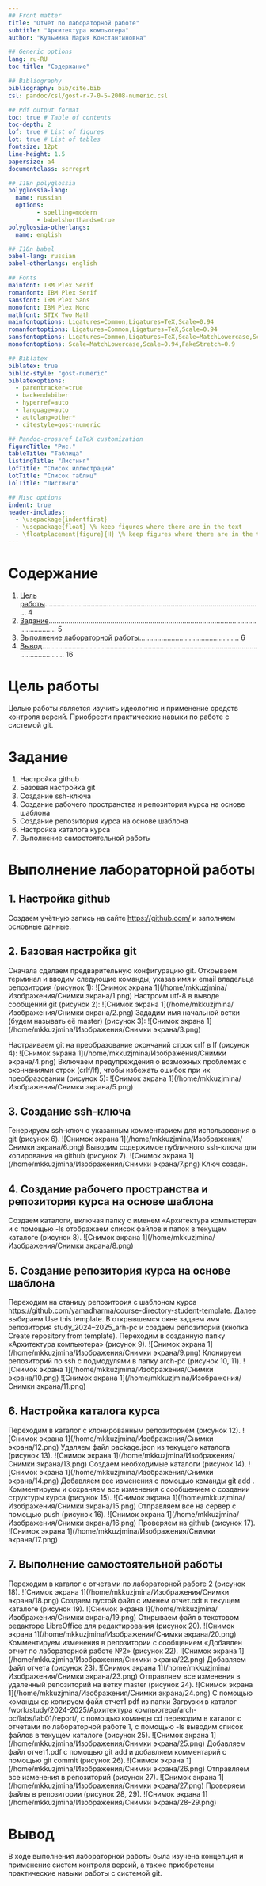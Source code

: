 ```yaml
---
## Front matter
title: "Отчёт по лабораторной работе"
subtitle: "Архитектура компьютера"
author: "Кузьмина Мария Константиновна"

## Generic options
lang: ru-RU
toc-title: "Содержание"

## Bibliography
bibliography: bib/cite.bib
csl: pandoc/csl/gost-r-7-0-5-2008-numeric.csl

## Pdf output format
toc: true # Table of contents
toc-depth: 2
lof: true # List of figures
lot: true # List of tables
fontsize: 12pt
line-height: 1.5
papersize: a4
documentclass: scrreprt

## I18n polyglossia
polyglossia-lang:
  name: russian
  options:
        - spelling=modern
        - babelshorthands=true
polyglossia-otherlangs:
  name: english

## I18n babel
babel-lang: russian
babel-otherlangs: english 

## Fonts
mainfont: IBM Plex Serif
romanfont: IBM Plex Serif
sansfont: IBM Plex Sans
monofont: IBM Plex Mono
mathfont: STIX Two Math
mainfontoptions: Ligatures=Common,Ligatures=TeX,Scale=0.94
romanfontoptions: Ligatures=Common,Ligatures=TeX,Scale=0.94
sansfontoptions: Ligatures=Common,Ligatures=TeX,Scale=MatchLowercase,Scale=0.94
monofontoptions: Scale=MatchLowercase,Scale=0.94,FakeStretch=0.9

## Biblatex
biblatex: true
biblio-style: "gost-numeric"
biblatexoptions:
  - parentracker=true
  - backend=biber
  - hyperref=auto 
  - language=auto
  - autolang=other*
  - citestyle=gost-numeric

## Pandoc-crossref LaTeX customization
figureTitle: "Рис."
tableTitle: "Таблица"
listingTitle: "Листинг"
lofTitle: "Список иллюстраций"
lotTitle: "Список таблиц"
lolTitle: "Листинги"

## Misc options
indent: true
header-includes:
  - \usepackage{indentfirst}
  - \usepackage{float} \% keep figures where there are in the text
  - \floatplacement{figure}{H} \% keep figures where there are in the text
---
```


# Содержание
1. [Цель работы](#цель-работы)............................................................................................................. 4  
2. [Задание](#задание).......................................................................................................................... 5  
3. [Выполнение лабораторной работы](#выполнение-лабораторной-работы).................................................. 6  
4. [Вывод](#вывод).................................................................................................................................. 16  

# Цель работы
Целью работы является изучить идеологию и применение средств контроля версий.
Приобрести практические навыки по работе с системой git.

# Задание
1. Настройка github
2. Базовая настройка git
3. Создание ssh-ключа
4. Создание рабочего пространства и репозитория курса на основе шаблона
5. Создание репозитория курса на основе шаблона
6. Настройка каталога курса
7. Выполнение самостоятельной работы

# Выполнение лабораторной работы
## 1. Настройка github
Создаем учётную запись на сайте https://github.com/ и заполняем основные данные.


## 2. Базовая настройка git
Сначала сделаем предварительную конфигурацию git. Открываем терминaл и вводим
следующие команды, указав имя и email владельца репозитория (рисунок 1):
![Снимок экрана 1](/home/mkkuzjmina/Изображения/Снимки экрана/1.png)
Настроим utf-8 в выводе сообщений git (рисунок 2):
![Снимок экрана 1](/home/mkkuzjmina/Изображения/Снимки экрана/2.png)
Зададим имя начальной ветки (будем называть её master) (рисунок 3):
![Снимок экрана 1](/home/mkkuzjmina/Изображения/Снимки экрана/3.png)

Настраиваем git на преобразование окончаний строк crlf в lf (рисунок 4):
![Снимок экрана 1](/home/mkkuzjmina/Изображения/Снимки экрана/4.png)
Включаем предупреждения о возможных проблемах с окончаниями строк (crlf/lf),
чтобы избежать ошибок при их преобразовании (рисунок 5):
![Снимок экрана 1](/home/mkkuzjmina/Изображения/Снимки экрана/5.png)
## 3. Создание ssh-ключа
Генерируем ssh-ключ с указанным комментарием для использования в git (рисунок 6).
![Снимок экрана 1](/home/mkkuzjmina/Изображения/Снимки экрана/6.png)
Выводим содержимое публичного ssh-ключа для копирования на github (рисунок 7).
![Снимок экрана 1](/home/mkkuzjmina/Изображения/Снимки экрана/7.png)
Ключ создан.

## 4. Создание рабочего пространства и репозитория курса на основе шаблона
Создаем каталоги, включая папку с именем «Архитектура компьютера» и с помощью
-ls отображаем список файлов и папок в текущем каталоге (рисунок 8).
![Снимок экрана 1](/home/mkkuzjmina/Изображения/Снимки экрана/8.png)

## 5. Создание репозитория курса на основе шаблона
Переходим на станицу репозитория с шаблоном курса https://github.com/yamadharma/course-directory-student-template.
Далее выбираем Use this template. В открывшемся окне задаем имя репозитория study_2024–2025_arh-pc и создаем репозиторий (кнопка Create repository from template).
Переходим в созданную папку «Архитектура компьютера» (рисунок 9).
![Снимок экрана 1](/home/mkkuzjmina/Изображения/Снимки экрана/9.png)
Клонируем репозиторий по ssh с подмодулями в папку arch-pc (рисунок 10, 11).
![Снимок экрана 1](/home/mkkuzjmina/Изображения/Снимки экрана/10.png)
![Снимок экрана 1](/home/mkkuzjmina/Изображения/Снимки экрана/11.png)

## 6. Настройка каталога курса
Переходим в каталог с клонированным репозиторием (рисунок 12).
![Снимок экрана 1](/home/mkkuzjmina/Изображения/Снимки экрана/12.png)
Удаляем файл package.json из текущего каталога (рисунок 13).
![Снимок экрана 1](/home/mkkuzjmina/Изображения/Снимки экрана/13.png)
Создаем необходимые каталоги (рисунок 14).
![Снимок экрана 1](/home/mkkuzjmina/Изображения/Снимки экрана/14.png)
Добавляем все изменения с помощью команды git add . Комментируем и сохраняем
все изменения с сообщением о создании структуры курса (рисунок 15).
![Снимок экрана 1](/home/mkkuzjmina/Изображения/Снимки экрана/15.png)
Отправляем все на сервер с помощью push (рисунок 16).
![Снимок экрана 1](/home/mkkuzjmina/Изображения/Снимки экрана/16.png)
Проверяем на github (рисунок 17).
![Снимок экрана 1](/home/mkkuzjmina/Изображения/Снимки экрана/17.png)

## 7. Выполнение самостоятельной работы
Переходим в каталог с отчетами по лабораторной работе 2 (рисунок 18).
![Снимок экрана 1](/home/mkkuzjmina/Изображения/Снимки экрана/18.png)
Создаем пустой файл с именем отчет.odt в текущем каталоге (рисунок 19).
![Снимок экрана 1](/home/mkkuzjmina/Изображения/Снимки экрана/19.png)
Открываем файл в текстовом редакторе LibreOffice для редактирования (рисунок 20).
![Снимок экрана 1](/home/mkkuzjmina/Изображения/Снимки экрана/20.png)
Комментируем изменения в репозитории с сообщением «Добавлен отчет по лабораторной работе №2» (рисунок 22).
![Снимок экрана 1](/home/mkkuzjmina/Изображения/Снимки экрана/22.png)
Добавляем файл отчета (рисунок 23).
![Снимок экрана 1](/home/mkkuzjmina/Изображения/Снимки экрана/23.png)
Отправляем все изменения в удаленный репозиторий на ветку master (рисунок 24).
![Снимок экрана 1](/home/mkkuzjmina/Изображения/Снимки экрана/24.png)
С помощью команды cp копируем файл отчет1.pdf из папки Загрузки в каталог
/work/study/2024-2025/Архитектура компьютера/arch-pc/labs/lab01/report/, с помощью
команды cd переходим в каталог с отчетами по лабораторной работе 1, с помощью
-ls выводим список файлов в текущем каталоге (рисунок 25).
![Снимок экрана 1](/home/mkkuzjmina/Изображения/Снимки экрана/25.png)
Добавляем файл отчет1.pdf с помощью git add и добавляем комментарий с помощью
git commit (рисунок 26).
![Снимок экрана 1](/home/mkkuzjmina/Изображения/Снимки экрана/26.png)
Отправляем все изменения в репозиторий (рисунок 27).
![Снимок экрана 1](/home/mkkuzjmina/Изображения/Снимки экрана/27.png)
Проверяем файлы в репозитории (рисунок 28, 29).
![Снимок экрана 1](/home/mkkuzjmina/Изображения/Снимки экрана/28-29.png)
# Вывод
В ходе выполнения лабораторной работы была изучена концепция и применение
систем контроля версий, а также приобретены практические навыки работы с
системой git.

